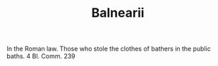 ---
title: Balnearii
permalink: "/definitions/balnearii.html"
body: In the Roman law. Those who stole the clothes of bathers in the public baths.
  4 Bl. Comm. 239
published_at: '2018-07-07'
layout: post
---